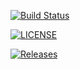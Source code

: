 [![Build Status](https://travis-ci.org/Sebastian-Reid/Group-9.svg?branch=master)](https://travis-ci.org/Sebastian-Reid/Group-9)

[![LICENSE](https://img.shields.io/github/license/<Sebastian-Reid>/sem.svg?style=flat-square)](https://github.com/<Sebastian-Reid>/sem/blob/master/LICENSE)

[![Releases](https://img.shields.io/github/release/<Sebastian-Reid>/sem/all.svg?style=flat-square)](https://github.com/<Sebastian-Reid>/sem/releases)